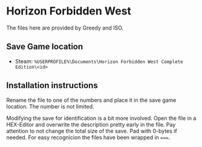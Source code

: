 # Horizon Forbidden West

The files here are provided by Greedy and ISO.

## Save Game location
- Steam: `%USERPROFILE%\Documents\Horizon Forbidden West Complete Edition\<id>`

## Installation instructions
Rename the file to one of the numbers and place it in the save game location. The number is not limited.

Modifying the save for identification is a bit more involved. Open the file in a HEX-Editor and overwrite the description pretty early in the file. Pay attention to not change the total size of the save. Pad with 0-bytes if needed. For easy recognicion the files have been wrapped in `===`.
